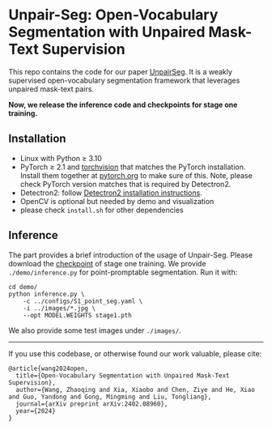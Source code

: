 # Unpair-Seg: Open-Vocabulary Segmentation with Unpaired Mask-Text Supervision

This repo contains the code for our paper [UnpairSeg](https://derrickwang005.github.io/Unpair-Seg.pytorch/).
It is a weakly supervised open-vocabulary segmentation framework that leverages unpaired mask-text pairs.

<!-- Our code will be released soon! -->
**Now, we release the inference code and checkpoints for stage one training.**


## Installation
- Linux with Python ≥ 3.10
- PyTorch ≥ 2.1 and [torchvision](https://github.com/pytorch/vision/) that matches the PyTorch installation.
  Install them together at [pytorch.org](https://pytorch.org) to make sure of this. Note, please check
  PyTorch version matches that is required by Detectron2.
- Detectron2: follow [Detectron2 installation instructions](https://detectron2.readthedocs.io/tutorials/install.html).
- OpenCV is optional but needed by demo and visualization
- please check `install.sh` for other dependencies


## Inference
The part provides a brief introduction of the usage of Unpair-Seg.
Please download the [checkpoint](https://drive.google.com/file/d/1LefU25dxFtuPQ5_oA-18_qwKbCQ8wiF9/view?usp=sharing) of stage one training.
We provide `./demo/inference.py` for point-promptable segmentation.
Run it with:

```
cd demo/
python inference.py \
    -c ../configs/S1_point_seg.yaml \
    -i ../images/*.jpg \
    --opt MODEL.WEIGHTS stage1.pth
```

We also provide some test images under `./images/`.

----
If you use this codebase, or otherwise found our work valuable, please cite:
```
@article{wang2024open,
  title={Open-Vocabulary Segmentation with Unpaired Mask-Text Supervision},
  author={Wang, Zhaoqing and Xia, Xiaobo and Chen, Ziye and He, Xiao and Guo, Yandong and Gong, Mingming and Liu, Tongliang},
  journal={arXiv preprint arXiv:2402.08960},
  year={2024}
}
```
